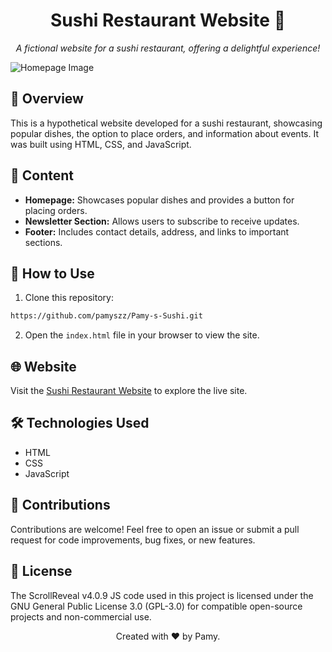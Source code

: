 <h1 align="center">Sushi Restaurant Website 🍣</h1>

<p align="center">
  <em>A fictional website for a sushi restaurant, offering a delightful experience!</em>
</p>

![Homepage Image](https://imgur.com/UlE4EX3.jpg)

## 🍱 Overview

This is a hypothetical website developed for a sushi restaurant, showcasing popular dishes, the option to place orders, and information about events. It was built using HTML, CSS, and JavaScript.

## 📂 Content

- **Homepage:** Showcases popular dishes and provides a button for placing orders.
- **Newsletter Section:** Allows users to subscribe to receive updates.
- **Footer:** Includes contact details, address, and links to important sections.

## 🚀 How to Use

1. Clone this repository:

```bash
https://github.com/pamyszz/Pamy-s-Sushi.git
```
2. Open the `index.html` file in your browser to view the site.

## 🌐 Website
Visit the [Sushi Restaurant Website](https://pamyszz.github.io/Pamy-s-Sushi/) to explore the live site.
## 🛠 Technologies Used
- HTML
- CSS
- JavaScript

## 🤝 Contributions
Contributions are welcome! Feel free to open an issue or submit a pull request for code improvements, bug fixes, or new features.

## 📜 License
The ScrollReveal v4.0.9 JS code used in this project is licensed under the GNU General Public License 3.0 (GPL-3.0) for compatible open-source projects and non-commercial use.

<p align="center">Created with ❤️ by Pamy.</p>
